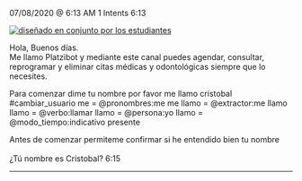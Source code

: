 


07/08/2020 @
6:13
AM
1
Intents
6:13
 
<a href="https://imgur.com/fMUI13D"><img src="https://i.imgur.com/fMUI13Dt.jpg" title="diseñado en conjunto por los estudiantes" /></a>
 
<div class="msgj">Hola, Buenos días.</div>
 
<div class="msgj">Me llamo Platzibot y mediante este canal puedes agendar, consultar, reprogramar y eliminar citas médicas y odontológicas siempre que lo necesites.</div>
 
Para comenzar dime tu nombre por favor
me llamo cristobal
#cambiar_usuario
me = @pronombres:me
me llamo = @extractor:me llamo
llamo = @verbo:llamar
llamo = @persona:yo
llamo = @modo_tiempo:indicativo presente
 
Antes de comenzar permiteme confirmar si he entendido bien tu nombre </br></br>¿Tú nombre es Cristobal?
6:15

---
